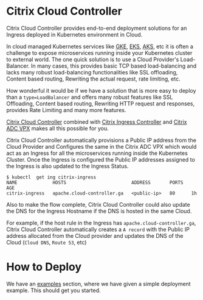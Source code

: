 # Citrix Cloud Controller

Citrix Cloud Controller provides end-to-end deployment solutions for an Ingress deployed in Kubernetes environment in Cloud.

In cloud managed Kubernetes services like [GKE](https://cloud.google.com/kubernetes-engine), [EKS](https://aws.amazon.com/eks/), [AKS](https://azure.microsoft.com/en-in/services/kubernetes-service/), etc it is often a challenge to expose microservices running inside your Kubernetes cluster to external world.
The one quick solution is to use a Cloud Provider's Load-Balancer. In many cases, this provides basic TCP based load-balancing and lacks many robust load-balancing functionalities like SSL offloading, Content based routing, Rewriting the actual request, rate limiting, etc.

How wonderful it would be if we have a solution that is more easy to deploy than a `type=LoadBalancer` and offers many robust features like SSL Offloading, Content based routing, Rewriting HTTP request and responses, provides Rate Limiting and many more features.

[Citrix Cloud Controller](https://github.com/christus02/citrix-cloud-controller) combined with [Citrix Ingress Controller](https://github.com/citrix/citrix-k8s-ingress-controller)  and [Citrix ADC VPX](https://www.citrix.com/products/citrix-adc/) makes all this possible for you.

Citrix Cloud Controller automatically provisions a Public IP address from the Cloud Provider and Configures the same in the Citrix ADC VPX which would act as an Ingress for all the microservices running inside the Kubernetes Cluster. Once the Ingress is configured the Public IP addresses assigned to the Ingress is also updated to the Ingress Status.

```
$ kubectl  get ing citrix-ingress
NAME             HOSTS                        ADDRESS       PORTS   AGE
citrix-ingress   apache.cloud-controller.ga   <public-ip>   80      1h
```

Also to make the flow complete, Citrix Cloud Controller could also update the DNS for the Ingress Hostname if the DNS is hosted in the same Cloud.

For example, if the host rule in the Ingress has `apache.cloud-controller.ga`, Citrix Cloud Controller automatically creates a `A record` with the Public IP address allocated from the Cloud provider and updates the DNS of the Cloud (`Cloud DNS`, `Route 53`, etc)


# How to Deploy

We have an [examples](examples/README.md) section, where we have given a simple deployment example. This should get you started.
